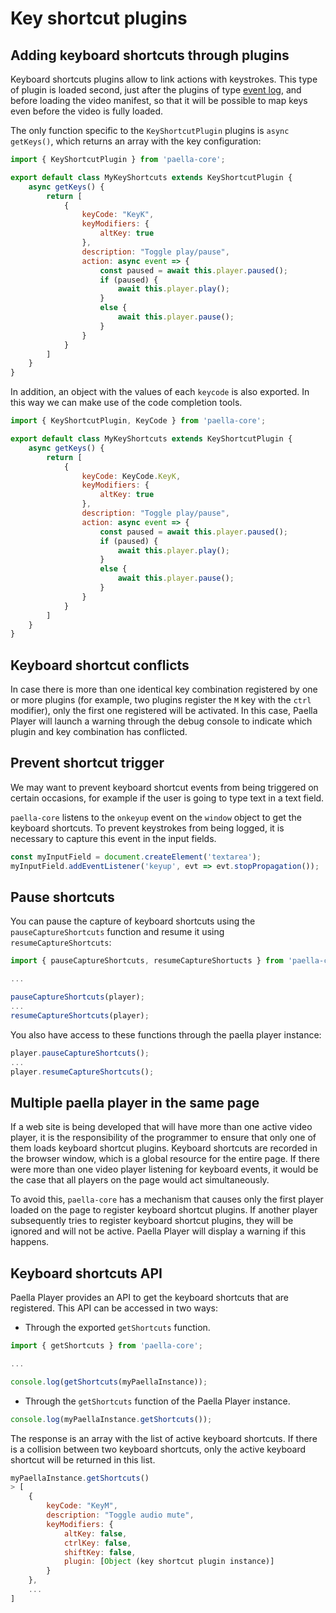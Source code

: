 
# Key shortcut plugins

## Adding keyboard shortcuts through plugins

Keyboard shortcuts plugins allow to link actions with keystrokes. This type of plugin is loaded second, just after the plugins of type [event log](event_log_plugins.md), and before loading the video manifest, so that it will be possible to map keys even before the video is fully loaded.

The only function specific to the `KeyShortcutPlugin` plugins is `async getKeys()`, which returns an array with the key configuration:

```javascript
import { KeyShortcutPlugin } from 'paella-core';

export default class MyKeyShortcuts extends KeyShortcutPlugin {
    async getKeys() {
        return [
            {
                keyCode: "KeyK",
                keyModifiers: {
                    altKey: true
                },
                description: "Toggle play/pause",
                action: async event => {
                    const paused = await this.player.paused();
                    if (paused) {
                        await this.player.play();
                    }
                    else {
                        await this.player.pause();
                    }
                }
            }
        ]
    }
}
```


In addition, an object with the values of each `keycode` is also exported. In this way we can make use of the code completion tools.

```javascript
import { KeyShortcutPlugin, KeyCode } from 'paella-core';

export default class MyKeyShortcuts extends KeyShortcutPlugin {
    async getKeys() {
        return [
            {
                keyCode: KeyCode.KeyK,
                keyModifiers: {
                    altKey: true
                },
                description: "Toggle play/pause",
                action: async event => {
                    const paused = await this.player.paused();
                    if (paused) {
                        await this.player.play();
                    }
                    else {
                        await this.player.pause();
                    }
                }
            }
        ]
    }
}
```

## Keyboard shortcut conflicts

In case there is more than one identical key combination registered by one or more plugins (for example, two plugins register the `M` key with the `ctrl` modifier), only the first one registered will be activated. In this case, Paella Player will launch a warning through the debug console to indicate which plugin and key combination has conflicted.

## Prevent shortcut trigger

We may want to prevent keyboard shortcut events from being triggered on certain occasions, for example if the user is going to type text in a text field.

`paella-core` listens to the `onkeyup` event on the `window` object to get the keyboard shortcuts. To prevent keystrokes from being logged, it is necessary to capture this event in the input fields.

```javascript
const myInputField = document.createElement('textarea');
myInputField.addEventListener('keyup', evt => evt.stopPropagation());
```

## Pause shortcuts

You can pause the capture of keyboard shortcuts using the `pauseCaptureShortcuts` function and resume it using `resumeCaptureShortcuts`:

```js
import { pauseCaptureShortcuts, resumeCaptureShortucts } from 'paella-core';

...

pauseCaptureShortcuts(player);
...
resumeCaptureShortcuts(player);
```

You also have access to these functions through the paella player instance:

```js
player.pauseCaptureShortcuts();
...
player.resumeCaptureShortcuts();
```


## Multiple paella player in the same page

If a web site is being developed that will have more than one active video player, it is the responsibility of the programmer to ensure that only one of them loads keyboard shortcut plugins. Keyboard shortcuts are recorded in the browser window, which is a global resource for the entire page. If there were more than one video player listening for keyboard events, it would be the case that all players on the page would act simultaneously.

To avoid this, `paella-core` has a mechanism that causes only the first player loaded on the page to register keyboard shortcut plugins. If another player subsequently tries to register keyboard shortcut plugins, they will be ignored and will not be active. Paella Player will display a warning if this happens.

## Keyboard shortcuts API

Paella Player provides an API to get the keyboard shortcuts that are registered. This API can be accessed in two ways:

- Through the exported `getShortcuts` function.

```js
import { getShortcuts } from 'paella-core';

...

console.log(getShortcuts(myPaellaInstance));
```

- Through the `getShortcuts` function of the Paella Player instance.

```js
console.log(myPaellaInstance.getShortcuts());
```

The response is an array with the list of active keyboard shortcuts. If there is a collision between two keyboard shortcuts, only the active keyboard shortcut will be returned in this list.

```js
myPaellaInstance.getShortcuts()
> [
    {
        keyCode: "KeyM",
        description: "Toggle audio mute",
        keyModifiers: {
            altKey: false,
            ctrlKey: false,
            shiftKey: false,
            plugin: [Object (key shortcut plugin instance)]
        }
    },
    ...
]
```
